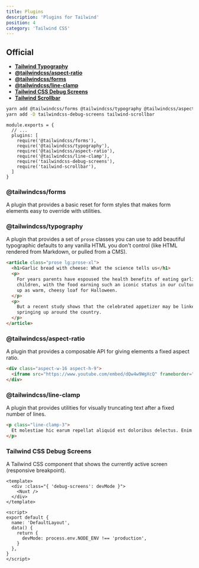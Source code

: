 ```yaml
---
title: Plugins
description: 'Plugins for Tailwind'
position: 4
category: 'Tailwind CSS'
---
```


## Official

- [**Tailwind Typography**](https://github.com/tailwindlabs/tailwindcss-typography)
- [**@tailwindcss/aspect-ratio**](https://github.com/tailwindlabs/tailwindcss-aspect-ratio)
- [**@tailwindcss/forms**](https://github.com/tailwindlabs/tailwindcss-forms)
- [**@tailwindcss/line-clamp**](https://github.com/tailwindlabs/tailwindcss-line-clamp)
- [**Tailwind CSS Debug Screens**](https://github.com/jorenvanhee/tailwindcss-debug-screens)
- [**Tailwind Scrollbar**](https://www.npmjs.com/package/tailwind-scrollbar)

```bash
yarn add @tailwindcss/forms @tailwindcss/typography @tailwindcss/aspect-ratio @tailwindcss/line-clamp
yarn add -D tailwindcss-debug-screens tailwind-scrollbar
```

```js[tailwind.config.js]
module.exports = {
  // ...
  plugins: [
    require('@tailwindcss/forms'),
    require('@tailwindcss/typography'),
    require('@tailwindcss/aspect-ratio'),
    require('@tailwindcss/line-clamp'),
    require('tailwindcss-debug-screens'),
    require('tailwind-scrollbar'),
  ]
}
```

### @tailwindcss/forms

A plugin that provides a basic reset for form styles that makes form elements easy to override with utilities.

### @tailwindcss/typography

A plugin that provides a set of `prose` classes you can use to add beautiful typographic defaults to any vanilla HTML you don't control (like HTML rendered from Markdown, or pulled from a CMS).

```html
<article class="prose lg:prose-xl">
  <h1>Garlic bread with cheese: What the science tells us</h1>
  <p>
    For years parents have espoused the health benefits of eating garlic bread with cheese to their
    children, with the food earning such an iconic status in our culture that kids will often dress
    up as warm, cheesy loaf for Halloween.
  </p>
  <p>
    But a recent study shows that the celebrated appetizer may be linked to a series of rabies cases
    springing up around the country.
  </p>
</article>
```

### @tailwindcss/aspect-ratio

A plugin that provides a composable API for giving elements a fixed aspect ratio.

```html
<div class="aspect-w-16 aspect-h-9">
  <iframe src="https://www.youtube.com/embed/dQw4w9WgXcQ" frameborder="0" allow="accelerometer; autoplay; clipboard-write; encrypted-media; gyroscope; picture-in-picture" allowfullscreen></iframe>
</div>
```

### @tailwindcss/line-clamp

A plugin that provides utilities for visually truncating text after a fixed number of lines.

```html
<p class="line-clamp-3">
  Et molestiae hic earum repellat aliquid est doloribus delectus. Enim illum odio porro ut omnis dolor debitis natus. Voluptas possimus deserunt sit delectus est saepe nihil. Qui voluptate possimus et quia. Eligendi voluptas voluptas dolor cum. Rerum est quos quos id ut molestiae fugit.
</p>
```

### Tailwind CSS Debug Screens

A Tailwind CSS component that shows the currently active screen (responsive breakpoint).

```vue[layouts/default.vue]
<template>
  <div :class="{ 'debug-screens': devMode }">
    <Nuxt />
  </div>
</template>

<script>
export default {
  name: 'DefaultLayout',
  data() {
    return {
      devMode: process.env.NODE_ENV !== 'production',
    }
  },
}
</script>
```

